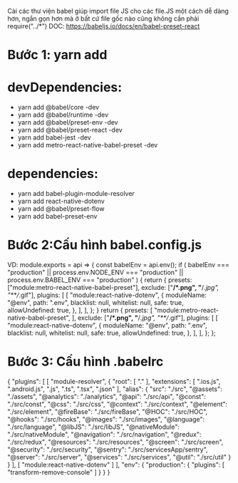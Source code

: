 Cài các thư viện babel giúp import file JS cho các file.JS một cách dễ dàng hơn, ngắn gọn hơn mà ở bất cứ file gốc nào cũng không cần phải require("../*")
DOC: https://babeljs.io/docs/en/babel-preset-react
# Bước 1: yarn add 
# devDependencies:
+ yarn add @babel/core -dev
+ yarn add @babel/runtime -dev
+ yarn add @babel/preset-env -dev
+ yarn add @babel/preset-react -dev
+ yarn add babel-jest -dev
+ yarn add metro-react-native-babel-preset -dev

# dependencies:
+ yarn add babel-plugin-module-resolver 
+ yarn add react-native-dotenv
+ yarn add @babel/preset-flow
+ yarn add babel-preset-env


# Bước 2:Cấu hình babel.config.js

VD:
module.exports = api => {
  const babelEnv = api.env();
  if (
    babelEnv === "production" ||
    process.env.NODE_ENV === "production" ||
    process.env.BABEL_ENV === "production"
  ) {
    return {
      presets: ["module:metro-react-native-babel-preset"],
      exclude: ["**/*.png", "**/*.jpg", "**/*.gif"],
      plugins: [
        [
          "module:react-native-dotenv",
          {
            moduleName: "@env",
            path: ".env",
            blacklist: null,
            whitelist: null,
            safe: true,
            allowUndefined: true,
          },
        ],
      ],
    };
  }
  return {
    presets: [
      "module:metro-react-native-babel-preset",
    ],
    exclude: ["**/*.png", "**/*.jpg", "**/*.gif"],
    plugins: [
      [
        "module:react-native-dotenv",
        {
          moduleName: "@env",
          path: ".env",
          blacklist: null,
          whitelist: null,
          safe: true,
          allowUndefined: true,
        },
      ],
    ],
  };
};


# Bước 3: Cấu hình .babelrc
{
  "plugins": [
    [
      "module-resolver",
      {
        "root": [
          "."
        ],
        "extensions": [
          ".ios.js",
          ".android.js",
          ".js",
          ".ts",
          ".tsx",
          ".json"
        ],
        "alias": {
          "src": "./src",
          "@assets": "./assets",
          "@analytics": "./analytics",
          "@api": "./src/api",
          "@const": "./src/const",
          "@css": "./src/css",
          "@context": "./src/context",
          "@element": "./src/element",
          "@fireBase": "./src/fireBase",
          "@HOC": "./src/HOC",
          "@hooks": "./src/hooks",
          "@images": "./src/images",
          "@language": "./src/language",
          "@libJS": "./src/libJS",
          "@nativeModule": "./src/nativeModule",
          "@navigation": "./src/navigation",
          "@redux": "./src/redux",
          "@resources": "./src/resources",
          "@screen": "./src/screen",
          "@security": "./src/security",
          "@sentry": "./src/servicesApp/sentry",
          "@server": "./src/server",
          "@services": "./src/services",
          "@util": "./src/util"
        }
      }
    ],
    [
      "module:react-native-dotenv"
    ]
  ],
  "env": {
    "production": {
      "plugins": [
        "transform-remove-console"
      ]
    }
  }
}

